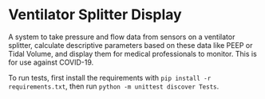 Ventilator Splitter Display
===========================

A system to take pressure and flow data from sensors on a ventilator splitter, calculate descriptive parameters based on these data like PEEP or Tidal Volume, and display them for medical professionals to monitor.  This is for use against COVID-19.

To run tests, first install the requirements with `pip install -r requirements.txt`, then run `python -m unittest discover Tests`.
